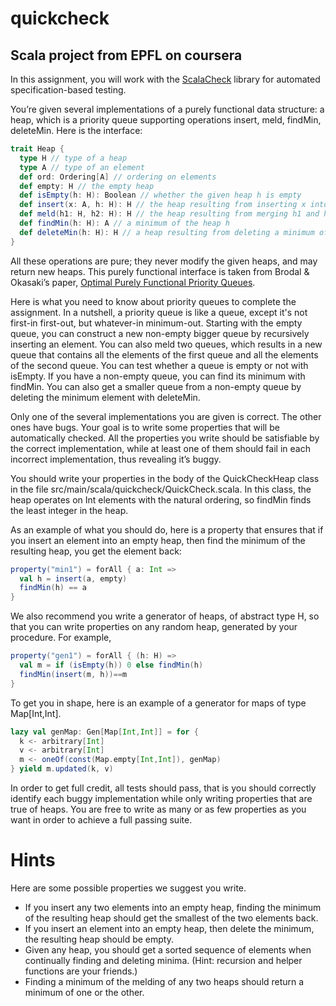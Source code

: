 # quickcheck
## Scala project from EPFL on coursera 
In this assignment, you will work with the [ScalaCheck](https://github.com/rickynils/scalacheck/blob/master/doc/UserGuide.md) library for automated specification-based testing.

You’re given several implementations of a purely functional data structure: a heap, which is a priority queue supporting operations insert, meld, findMin, deleteMin. Here is the interface:

```scala
trait Heap {
  type H // type of a heap
  type A // type of an element
  def ord: Ordering[A] // ordering on elements
  def empty: H // the empty heap
  def isEmpty(h: H): Boolean // whether the given heap h is empty
  def insert(x: A, h: H): H // the heap resulting from inserting x into h
  def meld(h1: H, h2: H): H // the heap resulting from merging h1 and h2
  def findMin(h: H): A // a minimum of the heap h
  def deleteMin(h: H): H // a heap resulting from deleting a minimum of h
}
```

All these operations are pure; they never modify the given heaps, and may return new heaps. This purely functional interface is taken from Brodal & Okasaki’s paper, [Optimal Purely Functional Priority Queues](http://www.brics.dk/RS/96/37/BRICS-RS-96-37.pdf).

Here is what you need to know about priority queues to complete the assignment. In a nutshell, a priority queue is like a queue, except it's not first-in first-out, but whatever-in minimum-out. Starting with the empty queue, you can construct a new non-empty bigger queue by recursively inserting an element. You can also meld two queues, which results in a new queue that contains all the elements of the first queue and all the elements of the second queue. You can test whether a queue is empty or not with isEmpty. If you have a non-empty queue, you can find its minimum with findMin. You can also get a smaller queue from a non-empty queue by deleting the minimum element with deleteMin.

Only one of the several implementations you are given is correct. The other ones have bugs. Your goal is to write some properties that will be automatically checked. All the properties you write should be satisfiable by the correct implementation, while at least one of them should fail in each incorrect implementation, thus revealing it’s buggy.

You should write your properties in the body of the QuickCheckHeap class in the file src/main/scala/quickcheck/QuickCheck.scala. In this class, the heap operates on Int elements with the natural ordering, so findMin finds the least integer in the heap.

As an example of what you should do, here is a property that ensures that if you insert an element into an empty heap, then find the minimum of the resulting heap, you get the element back:

```scala
property("min1") = forAll { a: Int =>
  val h = insert(a, empty)
  findMin(h) == a
}
```

We also recommend you write a generator of heaps, of abstract type H, so that you can write properties on any random heap, generated by your procedure. For example,

```scala
property("gen1") = forAll { (h: H) =>
  val m = if (isEmpty(h)) 0 else findMin(h)
  findMin(insert(m, h))==m
}
```

To get you in shape, here is an example of a generator for maps of type Map[Int,Int].

```scala
lazy val genMap: Gen[Map[Int,Int]] = for {
  k <- arbitrary[Int]
  v <- arbitrary[Int]
  m <- oneOf(const(Map.empty[Int,Int]), genMap)
} yield m.updated(k, v)
```

In order to get full credit, all tests should pass, that is you should correctly identify each buggy implementation while only writing properties that are true of heaps. You are free to write as many or as few properties as you want in order to achieve a full passing suite.

# Hints

Here are some possible properties we suggest you write.

* If you insert any two elements into an empty heap, finding the minimum of the resulting heap should get the smallest of the two elements back.
* If you insert an element into an empty heap, then delete the minimum, the resulting heap should be empty.
* Given any heap, you should get a sorted sequence of elements when continually finding and deleting minima. (Hint: recursion and helper functions are your friends.)
* Finding a minimum of the melding of any two heaps should return a minimum of one or the other.

